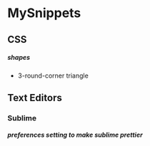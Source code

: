 # MySnippets

## CSS
##### shapes
- 3-round-corner triangle


## Text Editors
### Sublime
##### preferences setting to make sublime prettier
